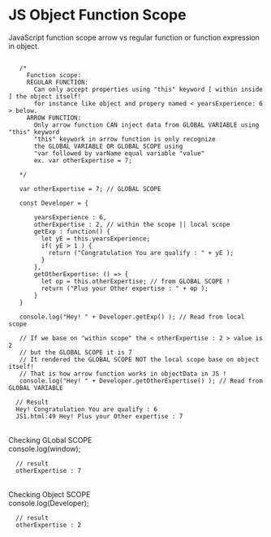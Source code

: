 # JS Object Function Scope
JavaScript function scope arrow vs regular function or function expression in object.
 
 
 ```JS
 
    /*
      Function scope:
      REGULAR FUNCTION:
        Can only accept properties using "this" keyword [ within inside ] the object itself!
        for instance like object and propery named < yearsExperience: 6 > below.
      ARROW FUNCTION: 
        Only arrow function CAN inject data from GLOBAL VARIABLE using "this" keyword 
        "this" keywork in arrow function is only recognize 
        the GLOBAL VARIABLE OR GLOBAL SCOPE using 
        "var followed by varName equal variable "value" 
        ex. var otherExpertise = 7;

    */

    var otherExpertise = 7; // GLOBAL SCOPE

    const Developer = {
      
        yearsExperience : 6,
        otherExpertise : 2, // within the scope || local scope
        getExp : function() {
          let yE = this.yearsExperience; 
          if( yE > 1 ) {
            return ("Congratulation You are qualify : " + yE );
          }
        },
        getOtherExpertise: () => {
          let op = this.otherExpertise; // from GLOBAL SCOPE !
          return ("Plus your Other expertise : " + op );
        } 
    }

    console.log("Hey! " + Developer.getExp() ); // Read from local scope

    // If we base on "within scope" the < otherExpertise : 2 > value is 2
    // but the GLOBAL SCOPE it is 7
    // It rendered the GLOBAL SCOPE NOT the local scope base on object itself! 
    // That is how arrow function works in objectData in JS !
    console.log("Hey! " + Developer.getOtherExpertise() ); // Read from GLOBAL VARIABLE
```

```JS
  // Result 
  Hey! Congratulation You are qualify : 6
  JS1.html:49 Hey! Plus your Other expertise : 7
```

  <br />Checking GLobal SCOPE
  <br />console.log(window);
    
```JS
  // result 
  otherExpertise : 7
```
     
  <br />Checking Object SCOPE
  <br />console.log(Developer);
    
```JS
  // result 
  otherExpertise : 2
```
